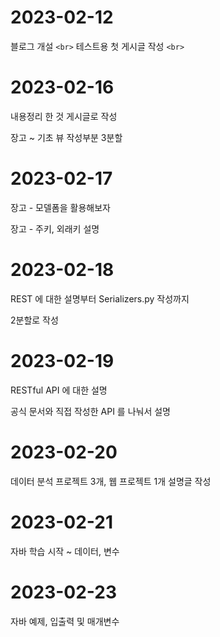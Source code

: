 # 2023-02-12

블로그 개설 `<br>`
테스트용 첫 게시글 작성 `<br>`

# 2023-02-16

내용정리 한 것 게시글로 작성

장고 ~ 기초 뷰 작성부분 3분할

# 2023-02-17

장고 - 모델폼을 활용해보자

장고 - 주키, 외래키 설명

# 2023-02-18

REST 에 대한 설명부터 Serializers.py 작성까지

2분할로 작성

# 2023-02-19

RESTful API 에 대한 설명

공식 문서와 직접 작성한 API 를 나눠서 설명

# 2023-02-20

데이터 분석 프로젝트 3개, 웹 프로젝트 1개 설명글 작성

# 2023-02-21

자바 학습 시작 ~ 데이터, 변수

# 2023-02-23

자바 예제, 입출력 및 매개변수
